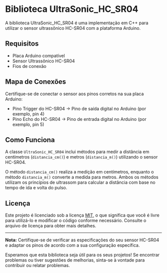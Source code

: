 # Biblioteca UltraSonic_HC_SR04

A biblioteca UltraSonic_HC_SR04 é uma implementação em C++ para utilizar o sensor ultrassônico HC-SR04 com a plataforma Arduino.

## Requisitos

- Placa Arduino compatível
- Sensor Ultrassônico HC-SR04
- Fios de conexão

## Mapa de Conexões

Certifique-se de conectar o sensor aos pinos corretos na sua placa Arduino:

- Pino Trigger do HC-SR04 -> Pino de saída digital no Arduino (por exemplo, pin 4)
- Pino Echo do HC-SR04 -> Pino de entrada digital no Arduino (por exemplo, pin 5)

## Como Funciona

A classe `UltraSonic_HC_SR04` inclui métodos para medir a distância em centímetros (`distancia_cm()`) e metros (`distancia_m()`) utilizando o sensor HC-SR04.

O método `distancia_cm()` realiza a medição em centímetros, enquanto o método `distancia_m()` converte a medida para metros. Ambos os métodos utilizam os princípios de ultrassom para calcular a distância com base no tempo de ida e volta do pulso.

## Licença

Este projeto é licenciado sob a licença [MIT](LICENSE), o que significa que você é livre para utilizá-lo e modificar o código conforme necessário. Consulte o arquivo de licença para obter mais detalhes.

---

**Nota:** Certifique-se de verificar as especificações do seu sensor HC-SR04 e adaptar os pinos de acordo com a sua configuração específica.

Esperamos que esta biblioteca seja útil para os seus projetos! Se encontrar problemas ou tiver sugestões de melhorias, sinta-se à vontade para contribuir ou relatar problemas.
